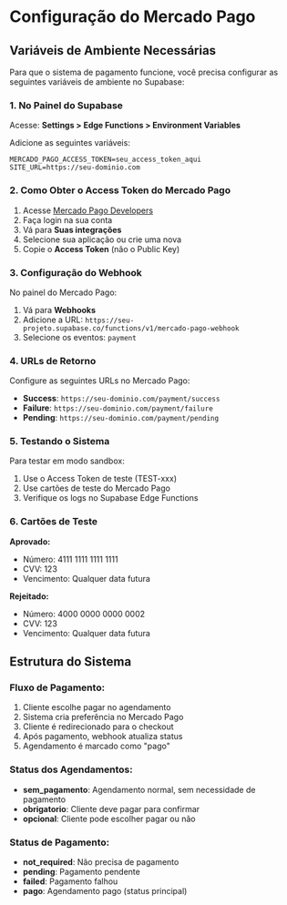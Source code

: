 # Configuração do Mercado Pago

## Variáveis de Ambiente Necessárias

Para que o sistema de pagamento funcione, você precisa configurar as seguintes variáveis de ambiente no Supabase:

### 1. No Painel do Supabase
Acesse: **Settings > Edge Functions > Environment Variables**

Adicione as seguintes variáveis:

```
MERCADO_PAGO_ACCESS_TOKEN=seu_access_token_aqui
SITE_URL=https://seu-dominio.com
```

### 2. Como Obter o Access Token do Mercado Pago

1. Acesse [Mercado Pago Developers](https://www.mercadopago.com.br/developers)
2. Faça login na sua conta
3. Vá para **Suas integrações**
4. Selecione sua aplicação ou crie uma nova
5. Copie o **Access Token** (não o Public Key)

### 3. Configuração do Webhook

No painel do Mercado Pago:
1. Vá para **Webhooks**
2. Adicione a URL: `https://seu-projeto.supabase.co/functions/v1/mercado-pago-webhook`
3. Selecione os eventos: `payment`

### 4. URLs de Retorno

Configure as seguintes URLs no Mercado Pago:
- **Success**: `https://seu-dominio.com/payment/success`
- **Failure**: `https://seu-dominio.com/payment/failure`
- **Pending**: `https://seu-dominio.com/payment/pending`

### 5. Testando o Sistema

Para testar em modo sandbox:
1. Use o Access Token de teste (TEST-xxx)
2. Use cartões de teste do Mercado Pago
3. Verifique os logs no Supabase Edge Functions

### 6. Cartões de Teste

**Aprovado:**
- Número: 4111 1111 1111 1111
- CVV: 123
- Vencimento: Qualquer data futura

**Rejeitado:**
- Número: 4000 0000 0000 0002
- CVV: 123
- Vencimento: Qualquer data futura

## Estrutura do Sistema

### Fluxo de Pagamento:
1. Cliente escolhe pagar no agendamento
2. Sistema cria preferência no Mercado Pago
3. Cliente é redirecionado para o checkout
4. Após pagamento, webhook atualiza status
5. Agendamento é marcado como "pago"

### Status dos Agendamentos:
- **sem_pagamento**: Agendamento normal, sem necessidade de pagamento
- **obrigatorio**: Cliente deve pagar para confirmar
- **opcional**: Cliente pode escolher pagar ou não

### Status de Pagamento:
- **not_required**: Não precisa de pagamento
- **pending**: Pagamento pendente
- **failed**: Pagamento falhou
- **pago**: Agendamento pago (status principal)
